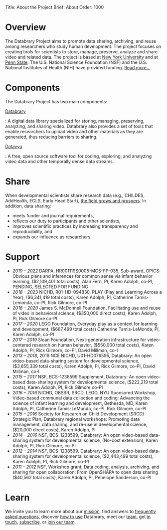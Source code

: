 Title: About the Project
Brief: About
Order: 1000

# Overview

The Databrary Project aims to promote data sharing, archiving, and reuse among researchers who study human development. The project focuses on creating tools for scientists to store, manage, preserve, analyze and share video and related data. The project is based at [New York University](http://www.nyu.edu) and at [Penn State](http://www.psu.edu). The U.S. National Science Foundation (NSF) and the U.S. National Institutes of Health (NIH) have provided funding. [Read more...](https://www.databrary.org/about/about-databrary.html)

# Components

<p style="margin-bottom: 14px;">The Databrary Project has two main components:</p>

[Databrary](http://databrary.org)

:   A digital data library specialized for storing, managing, preserving, analyzing, and sharing video. Databrary also provides a set of tools that enable researchers to upload video and other materials as they are generated, thus reducing barriers to sharing.

[Datavyu](http://datavyu.org)

:   A free, open source software tool for coding, exploring, and analyzing video data and other temporally dense data streams.

# Share

<p style="margin-bottom: 14px;">When developmental scientists share research data (e.g., CHILDES, AddHealth, ECLS, Early Head Start), <a href="https://www.databrary.org/about/why-share.html">the field grows and prospers</a>. In addition, data sharing:</p>

- meets funder and journal requirements, 
- reflects our duty to participants and other scientists, 
- improves scientific practices by increasing transparency and reproducibility, and 
- expands our influence as researchers. 

# Support

- _2019 – 2022_ DARPA, HR001119S0005-MCS-FP-035, Sub-award, OPICS: Obvious plans and inferences for common sense via infant behavior learning, ($2,109,401 total costs), Alan Fern, PI, Karen Adolph, co-PI, PENDING, SELECTED FOR FUNDING
- _2018 – 2023_ NICHD, R01-HD-094830, PLAY (Play and Learning Across a Year), ($6,341,419 total costs), Karen Adolph, PI, Catherine Tamis-Lemonda, co-PI, Rick Gilmore, co-PI
- _2018 – 2020_ James S. McDonnell Foundation, Facilitating use and reuse of video in behavioral science, ($350,000 direct costs), Karen Adolph, PI, Rick Gilmore co-PI
- _2017 – 2020_ LEGO Foundation, Everyday play as a context for learning and development, ($687,499 total costs) Catherine Tamis-LeMonda, PI, Karen Adolph, co-PI
- _2017 – 2019_ Sloan Foundation, Next-generation infrastructure for video-centered research on human behavior, ($550,000 total costs), Karen Adolph, PI, Rick Gilmore, co-PI, David Millman, co-I
- _2013 – 2018_, 2019 NCE NICHD, U01-HD076595, Databrary: An open video-based data-sharing system for developmental science, ($3,655,339 total costs), Karen Adolph, PI, Rick Gilmore, co-PI, David Millman, co-I
- _2015 – 2017_ NSF, BCS-1238599 Supplement, Databrary: An open video-based data-sharing system for developmental science, ($222,219 total costs), Karen Adolph, PI, Rick Gilmore co-PI
- _2016 – 2016_ NICHD, OBSSR, SRCD, LEGO, NYU Sponsored Workshop, Video-based communal data collection and coding: Advancing the science of infant learning and development, Bethesda, MD, Karen Adolph, PI, Catherine Tamis-LeMonda, co-PI, Rick Gilmore, co-PI
- _2015 – 2016_ Society for Research on Child Development (SRCD) Strategic Plan, Databrary regional workshops: Promoting data management, data sharing, and re-use in developmental science, ($20,000 direct costs), Karen Adolph, PI
- _2014 – 2016_ NSF, BCS-1238599, Databrary: An open video-based data-sharing system for developmental science, (No-cost extension), Karen Adolph, PI, Rick Gilmore, co-PI
- _2012 – 2014_ NSF, BCS-1238599. Databrary: An open video-based data-sharing system for developmental science, ($2,443,499 total costs), Karen Adolph, PI, Rick Gilmore, co-PI
- _2011 – 2012_ NSF, Workshop grant, Data coding, analysis, archiving, and sharing for open collaboration: From OpenSHAPA to open data sharing ($40,562 total costs), Karen Adolph, PI, Penelope Sanderson, co-PI

# Learn

We invite you to learn more about our [mission](|filename|about/mission.md), find answers to [frequently asked questions](|filename|resources/faq.md), discover [how to use](|filename|about/use-cases.md) Databrary, meet our [team](|filename|about/team.md), get [in touch](|filename|about/contact.md), [subscribe](|filename|about/newsletter.md), or [join our team](|filename|about/jobs.md).
